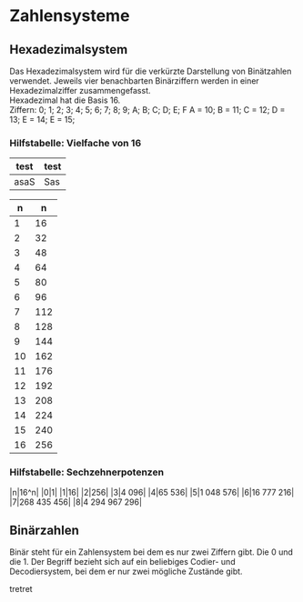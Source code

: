 # Zahlensysteme
## Hexadezimalsystem
Das Hexadezimalsystem wird für die verkürzte Darstellung von Binätzahlen verwendet. Jeweils vier benachbarten Binärziffern werden in einer Hexadezimalziffer zusammengefasst.  
Hexadezimal hat die Basis 16.  
Ziffern: 0; 1; 2; 3; 4; 5; 6; 7; 8; 9; A; B; C; D; E; F
A = 10; B = 11; C = 12; D = 13; E = 14; E = 15; 
### Hilfstabelle: Vielfache von 16
|test|test|
|---|---|
|asaS|Sas|


|n|n|
|---|---|
|1|16|  
|2|32|   
|3|48|
|4|64|
|5|80|
|6|96|
|7|112|
|8|128|
|9|144|
|10|162|
|11|176|
|12|192|
|13|208|
|14|224|
|15|240|
|16|256|

### Hilfstabelle: Sechzehnerpotenzen
|n|16^n|
|0|1|
|1|16|
|2|256|
|3|4 096|
|4|65 536|
|5|1 048 576|
|6|16 777 216|
|7|268 435 456|
|8|4 294 967 296|

## Binärzahlen
Binär steht für ein Zahlensystem bei dem es nur zwei Ziffern gibt. Die 0 und die 1. Der Begriff bezieht sich auf ein beliebiges Codier- und Decodiersystem, bei dem er nur zwei mögliche Zustände gibt.

tretret